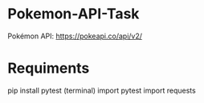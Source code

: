 # Pokemon-API-Task
Pokémon API: https://pokeapi.co/api/v2/

# Requiments
pip install pytest (terminal)
import pytest
import requests
           
